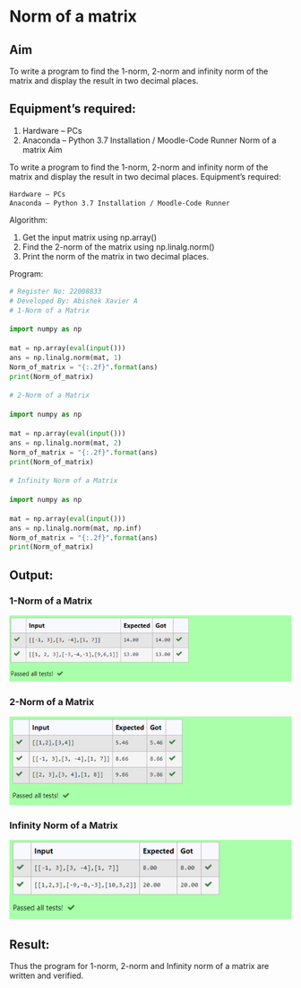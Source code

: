 # Norm of a matrix
## Aim
To write a program to find the 1-norm, 2-norm and infinity norm of the matrix and display the result in two decimal places.
## Equipment’s required:
1.	Hardware – PCs
2.	Anaconda – Python 3.7 Installation / Moodle-Code Runner
Norm of a matrix
Aim

To write a program to find the 1-norm, 2-norm and infinity norm of the matrix and display the result in two decimal places.
Equipment’s required:

    Hardware – PCs
    Anaconda – Python 3.7 Installation / Moodle-Code Runner

Algorithm:

1. Get the input matrix using np.array()   
2. Find the 2-norm of the matrix using np.linalg.norm()
3. Print the norm of the matrix in two decimal places.

Program:
```python
# Register No: 22008833
# Developed By: Abishek Xavier A
# 1-Norm of a Matrix

import numpy as np

mat = np.array(eval(input()))
ans = np.linalg.norm(mat, 1)
Norm_of_matrix = "{:.2f}".format(ans)
print(Norm_of_matrix)

# 2-Norm of a Matrix

import numpy as np

mat = np.array(eval(input()))
ans = np.linalg.norm(mat, 2)
Norm_of_matrix = "{:.2f}".format(ans)
print(Norm_of_matrix)

# Infinity Norm of a Matrix

import numpy as np

mat = np.array(eval(input()))
ans = np.linalg.norm(mat, np.inf)
Norm_of_matrix = "{:.2f}".format(ans)
print(Norm_of_matrix)
```
## Output:
### 1-Norm of a Matrix
![output](norm_1_output.png)
### 2-Norm of a Matrix
![output](norm_2_output.png)
### Infinity Norm of a Matrix
![output](norm_inf_output.png)
## Result:

Thus the program for 1-norm, 2-norm and Infinity norm of a matrix are written and verified.

